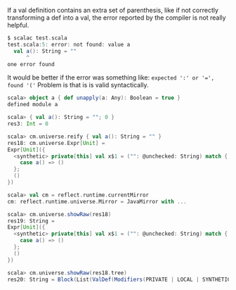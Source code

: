 If a val definition contains an extra set of parenthesis, like if not correctly transforming a def into a val, the error reported by the compiler is not really helpful.

```scala
$ scalac test.scala 
test.scala:5: error: not found: value a
  val a(): String = ""
      ^
one error found
```

It would be better if the error was something like: `expected ':' or '=', found '('`
Problem is that is is valid syntactically.

```scala
scala> object a { def unapply(a: Any): Boolean = true }
defined module a

scala> { val a(): String = ""; 0 }
res3: Int = 0

scala> cm.universe.reify { val a(): String = "" }
res18: cm.universe.Expr[Unit] =
Expr[Unit]({
  <synthetic> private[this] val x$1 = ("": @unchecked: String) match {
    case a() => ()
  };
  ()
})

scala> val cm = reflect.runtime.currentMirror
cm: reflect.runtime.universe.Mirror = JavaMirror with ...

scala> cm.universe.showRaw(res18)
res19: String =
Expr[Unit]({
  <synthetic> private[this] val x$1 = ("": @unchecked: String) match {
    case a() => ()
  };
  ()
})

scala> cm.universe.showRaw(res18.tree)
res20: String = Block(List(ValDef(Modifiers(PRIVATE | LOCAL | SYNTHETIC), newTermName("x$1"), TypeTree(), Match(Typed(Annotated(Apply(Select(New(Ident(scala.unchecked)), nme.CONSTRUCTOR), List()), Literal(Constant(""))), Ident(newTypeName("String"))), List(CaseDef(Apply(Select(Select(Select(Select(Ident($line34), newTermName("$read")), newTermName("$iw")), newTermName("$iw")), newTermName("a")), List()), EmptyTree, Literal(Constant(()))))))), Literal(Constant(())))

```
